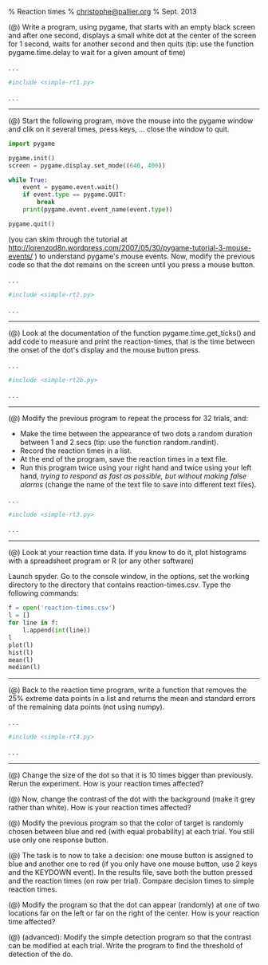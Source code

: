 % Reaction times
% christophe@pallier.org
% Sept. 2013

(@) Write a program, using pygame, that starts with an empty black screen and after one second, displays a small white dot at the center of the screen for 1 second, waits for another second and then quits (tip: use the function pygame.time.delay to wait for a given amount of time)

. . .

```python
#include <simple-rt1.py>
```

. . .

- - -

(@) Start the following program, move the mouse into the pygame window and clik on it several times, press keys, ... close the window to quit.

```python
import pygame

pygame.init()
screen = pygame.display.set_mode((640, 400))

while True:
    event = pygame.event.wait()
    if event.type == pygame.QUIT:
        break
    print(pygame.event.event_name(event.type))

pygame.quit()
```

(you can skim through the tutorial at <http://lorenzod8n.wordpress.com/2007/05/30/pygame-tutorial-3-mouse-events/> )
to understand pygame's mouse events. Now, modify the previous code so that the dot remains on the screen until you press a mouse button.

. . .


```python
#include <simple-rt2.py>
```


. . .

- - -

(@) Look at the documentation of the function pygame.time.get_ticks() and add code to measure and print the reaction-times, that is the time between the onset of the dot's display and the mouse button press.

. . .


```python
#include <simple-rt2b.py>
```


. . .

- - -

(@) Modify the previous program to repeat the process for 32 trials, and:

* Make the time between the appearance of two dots a random duration between 1 and 2 secs (tip: use the function random.randint).
* Record the reaction times in a list.
* At the end of the program, save the reaction times in a text file.
* Run this program twice using your right hand and twice using your left hand, *trying to respond as fast as possible, but without making false alarms* (change the name of the text file to save into different text files).

. . .


```python
#include <simple-rt3.py>
```


. . .

- - -

(@) Look at your reaction time data. If you know to do it, plot histograms with a spreadsheet program or R (or any other software)

Launch spyder. Go to the console window, in the options, set the working directory to the directory that contains reaction-times.csv. Type the following commands:

```python
f = open('reaction-times.csv')
l = []
for line in f:
	l.append(int(line))
l
plot(l)
hist(l)
mean(l)
median(l)
```

- - -

(@) Back to the reaction time program, write a function that removes the 25% extreme data points in a list and returns the mean and standard errors of the remaining data points (not using numpy).


. . .


```python
#include <simple-rt4.py>
```


. . .

- - -

(@) Change the size of the dot so that it is 10 times bigger than previously. Rerun the experiment. How is your reaction times affected?  

(@) Now, change the contrast of the dot with the background (make it grey rather than white).  How is your reaction times affected?  

(@) Modify the previous program so that the color of target is randomly chosen between blue and red (with equal probability) at each trial. You still use only one response button.

(@) The task is to now to take a decision: one mouse button is assigned to blue and another one to red (if you only have one mouse button, use 2 keys and the KEYDOWN event). In the results file, save both the button pressed and the reaction times (on row per trial). Compare decision times to simple reaction times.

(@) Modify the program so that the dot can appear (randomly) at one of two locations far on the left or far on the right of the center. How is your reaction time affected?

(@) (advanced): Modify the simple detection program so that the contrast can be modified at each trial. Write the program to find the threshold of detection of the do.
